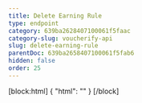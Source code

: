 ```yaml
---
title: Delete Earning Rule
type: endpoint
category: 639ba2628407100061f5faac
category-slug: voucherify-api
slug: delete-earning-rule
parentDoc: 639ba2658407100061f5fab6
hidden: false
order: 25
---
```

[block:html]
{
  "html": "<style>\n[title=\"Toggle library\"] { \n  display: none; }\n.LanguagePicker-divider { \n  display: none; }\n.Playground-section3VTXuaYZivJK > .APISectionHeader3LN_-QIR0m7x {\n  display: none; }\n.LanguagePicker-languages1qVVo_v6AlP9 {\n  display: none; }\n</style>"
}
[/block]